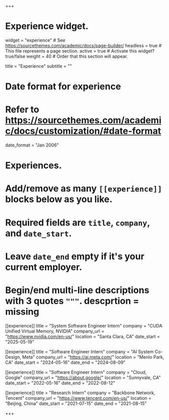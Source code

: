 +++
# Experience widget.
widget = "experience"  # See https://sourcethemes.com/academic/docs/page-builder/
headless = true  # This file represents a page section.
active = true  # Activate this widget? true/false
weight = 40  # Order that this section will appear.

title = "Experience"
subtitle = ""

# Date format for experience
#   Refer to https://sourcethemes.com/academic/docs/customization/#date-format
date_format = "Jan 2006"

# Experiences.
#   Add/remove as many `[[experience]]` blocks below as you like.
#   Required fields are `title`, `company`, and `date_start`.
#   Leave `date_end` empty if it's your current employer.
#   Begin/end multi-line descriptions with 3 quotes `"""`. descprtion = missing

[[experience]]
  title = "System Software Engineer Intern"
  company = "CUDA Unified Virtual Memory, NVIDIA"
  company_url = "https://www.nvidia.com/en-us/"
  location = "Santa Clara, CA"
  date_start = "2025-05-19"

[[experience]]
  title = "Software Engineer Intern"
  company = "AI System Co-Design, Meta"
  company_url = "https://ai.meta.com/"
  location = "Menlo Park, CA"
  date_start = "2024-05-16"
  date_end = "2024-08-09" 

[[experience]]
  title = "Software Engineer Intern"
  company = "Cloud, Google"
  company_url = "https://about.google/"
  location = "Sunnyvale, CA"
  date_start = "2022-05-16"
  date_end = "2022-08-12" 

[[experience]]
  title = "Research Intern"
  company = "Backbone Network, Tencent"
  company_url = "https://www.tencent.com/en-us/"
  location = "Beijing, China"
  date_start = "2021-07-15"
  date_end = "2021-08-15"
  
+++
